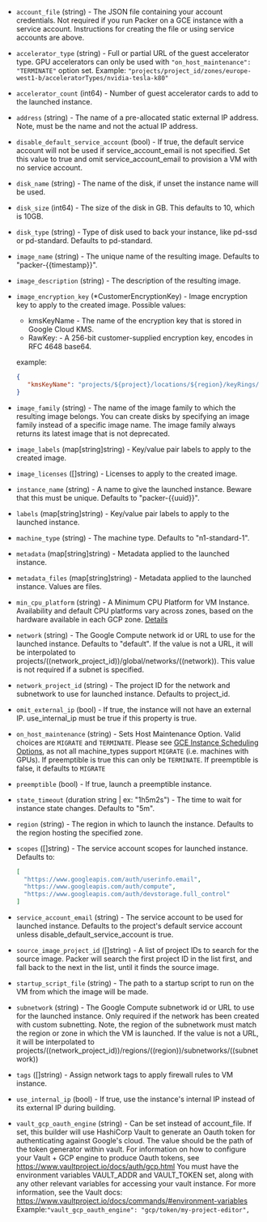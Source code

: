 <!-- Code generated from the comments of the Config struct in builder/googlecompute/config.go; DO NOT EDIT MANUALLY -->

-   `account_file` (string) - The JSON file containing your account credentials. Not required if you
    run Packer on a GCE instance with a service account. Instructions for
    creating the file or using service accounts are above.
    
-   `accelerator_type` (string) - Full or partial URL of the guest accelerator type. GPU accelerators can
    only be used with `"on_host_maintenance": "TERMINATE"` option set.
    Example:
    `"projects/project_id/zones/europe-west1-b/acceleratorTypes/nvidia-tesla-k80"`
    
-   `accelerator_count` (int64) - Number of guest accelerator cards to add to the launched instance.
    
-   `address` (string) - The name of a pre-allocated static external IP address. Note, must be
    the name and not the actual IP address.
    
-   `disable_default_service_account` (bool) - If true, the default service account will not be used if
    service_account_email is not specified. Set this value to true and omit
    service_account_email to provision a VM with no service account.
    
-   `disk_name` (string) - The name of the disk, if unset the instance name will be used.
    
-   `disk_size` (int64) - The size of the disk in GB. This defaults to 10, which is 10GB.
    
-   `disk_type` (string) - Type of disk used to back your instance, like pd-ssd or pd-standard.
    Defaults to pd-standard.
    
-   `image_name` (string) - The unique name of the resulting image. Defaults to
    "packer-{{timestamp}}".
    
-   `image_description` (string) - The description of the resulting image.
    
-   `image_encryption_key` (\*CustomerEncryptionKey) - Image encryption key to apply to the created image. Possible values:
    * kmsKeyName -  The name of the encryption key that is stored in Google Cloud KMS.
    * RawKey: - A 256-bit customer-supplied encryption key, encodes in RFC 4648 base64.
    
    example:
    
     ```json
     {
        "kmsKeyName": "projects/${project}/locations/${region}/keyRings/computeEngine/cryptoKeys/computeEngine/cryptoKeyVersions/4"
     }
     ```
    
-   `image_family` (string) - The name of the image family to which the resulting image belongs. You
    can create disks by specifying an image family instead of a specific
    image name. The image family always returns its latest image that is not
    deprecated.
    
-   `image_labels` (map[string]string) - Key/value pair labels to apply to the created image.
    
-   `image_licenses` ([]string) - Licenses to apply to the created image.
    
-   `instance_name` (string) - A name to give the launched instance. Beware that this must be unique.
    Defaults to "packer-{{uuid}}".
    
-   `labels` (map[string]string) - Key/value pair labels to apply to the launched instance.
    
-   `machine_type` (string) - The machine type. Defaults to "n1-standard-1".
    
-   `metadata` (map[string]string) - Metadata applied to the launched instance.
    
-   `metadata_files` (map[string]string) - Metadata applied to the launched instance. Values are files.
    
-   `min_cpu_platform` (string) - A Minimum CPU Platform for VM Instance. Availability and default CPU
    platforms vary across zones, based on the hardware available in each GCP
    zone.
    [Details](https://cloud.google.com/compute/docs/instances/specify-min-cpu-platform)
    
-   `network` (string) - The Google Compute network id or URL to use for the launched instance.
    Defaults to "default". If the value is not a URL, it will be
    interpolated to
    projects/((network_project_id))/global/networks/((network)). This value
    is not required if a subnet is specified.
    
-   `network_project_id` (string) - The project ID for the network and subnetwork to use for launched
    instance. Defaults to project_id.
    
-   `omit_external_ip` (bool) - If true, the instance will not have an external IP. use_internal_ip must
    be true if this property is true.
    
-   `on_host_maintenance` (string) - Sets Host Maintenance Option. Valid choices are `MIGRATE` and
    `TERMINATE`. Please see [GCE Instance Scheduling
    Options](https://cloud.google.com/compute/docs/instances/setting-instance-scheduling-options),
    as not all machine\_types support `MIGRATE` (i.e. machines with GPUs).
    If preemptible is true this can only be `TERMINATE`. If preemptible is
    false, it defaults to `MIGRATE`
    
-   `preemptible` (bool) - If true, launch a preemptible instance.
    
-   `state_timeout` (duration string | ex: "1h5m2s") - The time to wait for instance state changes. Defaults to "5m".
    
-   `region` (string) - The region in which to launch the instance. Defaults to the region
    hosting the specified zone.
    
-   `scopes` ([]string) - The service account scopes for launched
    instance. Defaults to:
    
    ```json
    [
      "https://www.googleapis.com/auth/userinfo.email",
      "https://www.googleapis.com/auth/compute",
      "https://www.googleapis.com/auth/devstorage.full_control"
    ]
    ```
    
-   `service_account_email` (string) - The service account to be used for launched instance. Defaults to the
    project's default service account unless disable_default_service_account
    is true.
    
-   `source_image_project_id` ([]string) - A list of project IDs to search for the source image. Packer will search the first
    project ID in the list first, and fall back to the next in the list, until it finds the source image.
    
-   `startup_script_file` (string) - The path to a startup script to run on the VM from which the image will
    be made.
    
-   `subnetwork` (string) - The Google Compute subnetwork id or URL to use for the launched
    instance. Only required if the network has been created with custom
    subnetting. Note, the region of the subnetwork must match the region or
    zone in which the VM is launched. If the value is not a URL, it will be
    interpolated to
    projects/((network_project_id))/regions/((region))/subnetworks/((subnetwork))
    
-   `tags` ([]string) - Assign network tags to apply firewall rules to VM instance.
    
-   `use_internal_ip` (bool) - If true, use the instance's internal IP instead of its external IP
    during building.
    
-   `vault_gcp_oauth_engine` (string) - Can be set instead of account_file. If set, this builder will use
    HashiCorp Vault to generate an Oauth token for authenticating against
    Google's cloud. The value should be the path of the token generator
    within vault.
    For information on how to configure your Vault + GCP engine to produce
    Oauth tokens, see https://www.vaultproject.io/docs/auth/gcp.html
    You must have the environment variables VAULT_ADDR and VAULT_TOKEN set,
    along with any other relevant variables for accessing your vault
    instance. For more information, see the Vault docs:
    https://www.vaultproject.io/docs/commands/#environment-variables
    Example:`"vault_gcp_oauth_engine": "gcp/token/my-project-editor",`
    